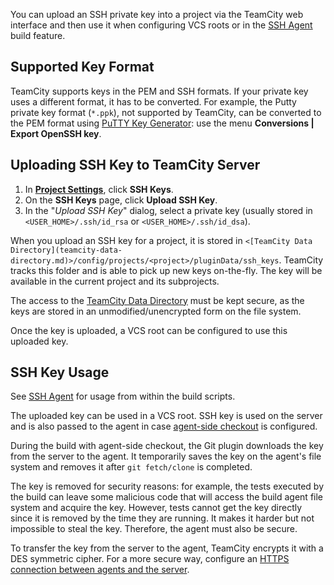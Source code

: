 [//]: # (title: SSH Keys Management)
[//]: # (auxiliary-id: SSH Keys Management)

You can upload an SSH private key into a project via the TeamCity web interface and then use it when configuring VCS roots or in the [SSH Agent](ssh-agent.md) build feature.

## Supported Key Format

TeamCity supports keys in the PEM and SSH formats. If your private key uses a different format, it has to be converted. For example, the Putty private key format (`*.ppk`), not supported by TeamCity, can be converted to the PEM format using [PuTTY Key Generator](https://www.puttygen.com/): use the menu  __Conversions | Export OpenSSH key__.

## Uploading SSH Key to TeamCity Server

1. In __[Project Settings](creating-and-editing-projects.md#Managing+Project)__, click __SSH Keys__. 
2. On the __SSH Keys__ page, click __Upload SSH Key__.
3. In the "_Upload SSH Key_" dialog, select a private key (usually stored in `<USER_HOME>/.ssh/id_rsa` or `<USER_HOME>/.ssh/id_dsa`).

When you upload an SSH key for a project, it is stored in `<[TeamCity Data Directory](teamcity-data-directory.md)>/config/projects/<project>/pluginData/ssh_keys`. TeamCity tracks this folder and is able to pick up new keys on-the-fly. The key will be available in the current project and its subprojects.

<note>

The access to the [TeamCity Data Directory](teamcity-data-directory.md) must be kept secure, as the keys are stored in an unmodified/unencrypted form on the file system.
</note>

Once the key is uploaded, a VCS root can be configured to use this uploaded key.

## SSH Key Usage

See [SSH Agent](ssh-agent.md) for usage from within the build scripts.

The uploaded key can be used in a VCS root. SSH key is used on the server and is also passed to the agent in case [agent-side checkout](vcs-checkout-mode.md#agent-checkout) is configured.

During the build with agent-side checkout, the Git plugin downloads the key from the server to the agent. It temporarily saves the key on the agent's file system and removes it after `git fetch/clone` is completed.

<note>

The key is removed for security reasons: for example, the tests executed by the build can leave some malicious code that will access the build agent file system and acquire the key. However, tests cannot get the key directly since it is removed by the time they are running. It makes it harder but not impossible to steal the key. Therefore, the agent must also be secure.
</note>

To transfer the key from the server to the agent, TeamCity encrypts it with a DES symmetric cipher. For a more secure way, configure an [HTTPS connection between agents and the server](using-https-to-access-teamcity-server.md).

